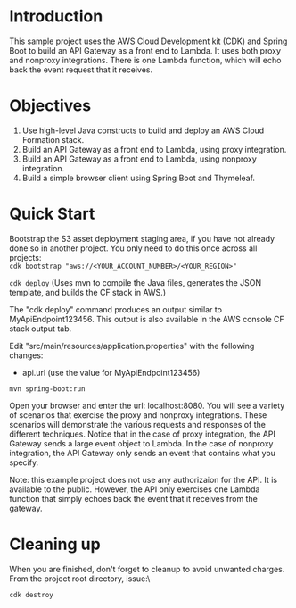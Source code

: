 # Introduction
This sample project uses the AWS Cloud Development kit (CDK) and Spring Boot to build an API Gateway as a front end to Lambda.
It uses both proxy and nonproxy integrations. There is one Lambda function, which will echo back the event request that it receives.

# Objectives
1. Use high-level Java constructs to build and deploy an AWS Cloud Formation stack. 
2. Build an API Gateway as a front end to Lambda, using proxy integration.
3. Build an API Gateway as a front end to Lambda, using nonproxy integration.
4. Build a simple browser client using Spring Boot and Thymeleaf.

# Quick Start
Bootstrap the S3 asset deployment staging area, if you have not already done so in another project. You only need to do this once across all projects:\
`cdk bootstrap "aws://<YOUR_ACCOUNT_NUMBER>/<YOUR_REGION>"`

`cdk deploy`  (Uses mvn to compile the Java files, generates the JSON template, and builds the CF stack in AWS.)

The "cdk deploy" command produces an output similar to MyApiEndpoint123456. This output is also available in the AWS console CF stack output tab. 

Edit "src/main/resources/application.properties" with the following changes:
- api.url (use the value for MyApiEndpoint123456)

`mvn spring-boot:run`

Open your browser and enter the url: localhost:8080. You will see a variety of scenarios that exercise the proxy and nonproxy integrations.
These scenarios will demonstrate the various requests and responses of the different techniques. Notice that in the case of proxy integration,
the API Gateway sends a large event object to Lambda. In the case of nonproxy integration, the API Gateway only sends an event that contains
what you specify.

Note: this example project does not use any authorizaion for the API. It is available to the public. However, the API only exercises one Lambda function that simply echoes back the event that it receives from the gateway.

# Cleaning up
When you are finished, don't forget to cleanup to avoid unwanted charges. From the project root directory, issue:\

`cdk destroy`
